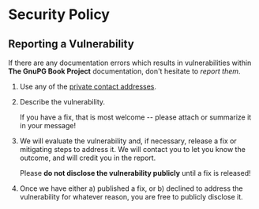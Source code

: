 # Security Policy

## Reporting a Vulnerability

If there are any documentation errors which results in vulnerabilities within **The GnuPG Book Project**
documentation, don't hesitate to _report them_.

1. Use any of the [private contact addresses](https://github.com/orkim/gpg-book#support).
2. Describe the vulnerability.

   If you have a fix, that is most welcome -- please attach or summarize it in your message!

3. We will evaluate the vulnerability and, if necessary, release a fix or mitigating steps to address it. We will
   contact you to let you know the outcome, and will credit you in the report.

   Please **do not disclose the vulnerability publicly** until a fix is released!

4. Once we have either a) published a fix, or b) declined to address the vulnerability for whatever reason, you are free
   to publicly disclose it.
